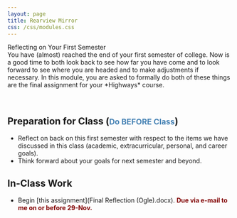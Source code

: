 ```yaml
---
layout: page
title: Rearview Mirror
css: /css/modules.css
---
```


<div class="panel-group">
  <div class="panel panel-primary">
    <div class="panel-heading">Reflecting on Your First Semester</div>
    <div class="panel-body">You have (almost) reached the end of your first semester of college. Now is a good time to both look back to see how far you have come and to look forward to see where you are headed and to make adjustments if necessary. In this module, you are asked to formally do both of these things are the final assignment for your *Highways* course.
    </div>
  </div>
</div>

&nbsp;

## Preparation for Class (<span style="font-size:smaller; color:SteelBlue;">Do BEFORE Class</span>)

* Reflect on back on this first semester with respect to the items we have discussed in this class (academic, extracurricular, personal, and career goals).
* Think forward about your goals for next semester and beyond.

## In-Class Work

* Begin [this assignment](Final Reflection (Ogle).docx). <span style="color:Maroon; font-weight:bold;">Due via e-mail to me on or before 29-Nov.</span>

